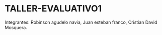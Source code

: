# TALLER-EVALUATIVO1
Integrantes: Robinson agudelo navia, Juan esteban franco, Cristian David Mosquera.
